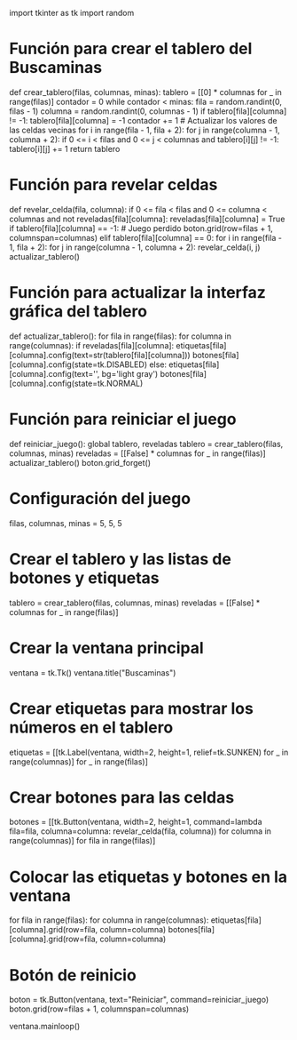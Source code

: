 import tkinter as tk
import random

# Función para crear el tablero del Buscaminas
def crear_tablero(filas, columnas, minas):
    tablero = [[0] * columnas for _ in range(filas)]
    contador = 0
    while contador < minas:
        fila = random.randint(0, filas - 1)
        columna = random.randint(0, columnas - 1)
        if tablero[fila][columna] != -1:
            tablero[fila][columna] = -1
            contador += 1
            # Actualizar los valores de las celdas vecinas
            for i in range(fila - 1, fila + 2):
                for j in range(columna - 1, columna + 2):
                    if 0 <= i < filas and 0 <= j < columnas and tablero[i][j] != -1:
                        tablero[i][j] += 1
    return tablero

# Función para revelar celdas
def revelar_celda(fila, columna):
    if 0 <= fila < filas and 0 <= columna < columnas and not reveladas[fila][columna]:
        reveladas[fila][columna] = True
        if tablero[fila][columna] == -1:
            # Juego perdido
            boton.grid(row=filas + 1, columnspan=columnas)
        elif tablero[fila][columna] == 0:
            for i in range(fila - 1, fila + 2):
                for j in range(columna - 1, columna + 2):
                    revelar_celda(i, j)
        actualizar_tablero()

# Función para actualizar la interfaz gráfica del tablero
def actualizar_tablero():
    for fila in range(filas):
        for columna in range(columnas):
            if reveladas[fila][columna]:
                etiquetas[fila][columna].config(text=str(tablero[fila][columna]))
                botones[fila][columna].config(state=tk.DISABLED)
            else:
                etiquetas[fila][columna].config(text='', bg='light gray')
                botones[fila][columna].config(state=tk.NORMAL)

# Función para reiniciar el juego
def reiniciar_juego():
    global tablero, reveladas
    tablero = crear_tablero(filas, columnas, minas)
    reveladas = [[False] * columnas for _ in range(filas)]
    actualizar_tablero()
    boton.grid_forget()

# Configuración del juego
filas, columnas, minas = 5, 5, 5

# Crear el tablero y las listas de botones y etiquetas
tablero = crear_tablero(filas, columnas, minas)
reveladas = [[False] * columnas for _ in range(filas)]

# Crear la ventana principal
ventana = tk.Tk()
ventana.title("Buscaminas")

# Crear etiquetas para mostrar los números en el tablero
etiquetas = [[tk.Label(ventana, width=2, height=1, relief=tk.SUNKEN) for _ in range(columnas)] for _ in range(filas)]

# Crear botones para las celdas
botones = [[tk.Button(ventana, width=2, height=1, command=lambda fila=fila, columna=columna: revelar_celda(fila, columna)) for columna in range(columnas)] for fila in range(filas)]

# Colocar las etiquetas y botones en la ventana
for fila in range(filas):
    for columna in range(columnas):
        etiquetas[fila][columna].grid(row=fila, column=columna)
        botones[fila][columna].grid(row=fila, column=columna)

# Botón de reinicio
boton = tk.Button(ventana, text="Reiniciar", command=reiniciar_juego)
boton.grid(row=filas + 1, columnspan=columnas)

ventana.mainloop()


